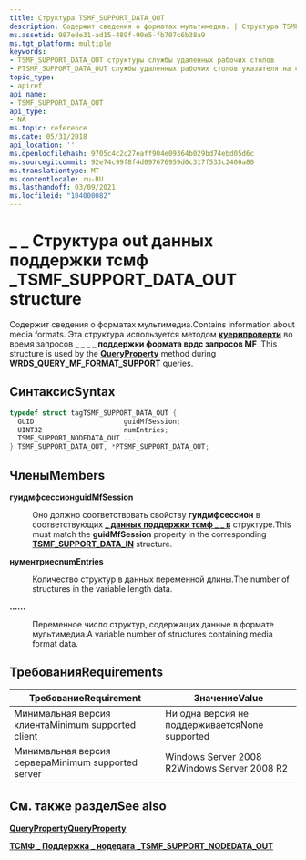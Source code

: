 ```yaml
---
title: Структура TSMF_SUPPORT_DATA_OUT
description: Содержит сведения о форматах мультимедиа. | Структура TSMF_SUPPORT_DATA_OUT
ms.assetid: 987ede31-ad15-489f-90e5-fb707c6b38a9
ms.tgt_platform: multiple
keywords:
- TSMF_SUPPORT_DATA_OUT структуры службы удаленных рабочих столов
- PTSMF_SUPPORT_DATA_OUT службы удаленных рабочих столов указателя на структуру
topic_type:
- apiref
api_name:
- TSMF_SUPPORT_DATA_OUT
api_type:
- NA
ms.topic: reference
ms.date: 05/31/2018
api_location: ''
ms.openlocfilehash: 9705c4c2c27eaff904e09364b029bd74ebd05d6c
ms.sourcegitcommit: 92e74c99f8f4d097676959d0c317f533c2400a80
ms.translationtype: MT
ms.contentlocale: ru-RU
ms.lasthandoff: 03/09/2021
ms.locfileid: "104000082"
---
```

# <a name="tsmf_support_data_out-structure"></a><span data-ttu-id="c8daf-106">\_ \_ Структура out данных поддержки тсмф \_</span><span class="sxs-lookup"><span data-stu-id="c8daf-106">TSMF\_SUPPORT\_DATA\_OUT structure</span></span>

<span data-ttu-id="c8daf-107">Содержит сведения о форматах мультимедиа.</span><span class="sxs-lookup"><span data-stu-id="c8daf-107">Contains information about media formats.</span></span> <span data-ttu-id="c8daf-108">Эта структура используется методом [**куерипроперти**](/windows/desktop/api/Wtsprotocol/nf-wtsprotocol-iwrdsprotocolconnection-queryproperty) во время запросов **\_ \_ \_ \_ поддержки формата врдс запросов MF** .</span><span class="sxs-lookup"><span data-stu-id="c8daf-108">This structure is used by the [**QueryProperty**](/windows/desktop/api/Wtsprotocol/nf-wtsprotocol-iwrdsprotocolconnection-queryproperty) method during **WRDS\_QUERY\_MF\_FORMAT\_SUPPORT** queries.</span></span>

## <a name="syntax"></a><span data-ttu-id="c8daf-109">Синтаксис</span><span class="sxs-lookup"><span data-stu-id="c8daf-109">Syntax</span></span>


```C++
typedef struct tagTSMF_SUPPORT_DATA_OUT {
  GUID                      guidMfSession;
  UINT32                    numEntries;
  TSMF_SUPPORT_NODEDATA_OUT ...;
} TSMF_SUPPORT_DATA_OUT, *PTSMF_SUPPORT_DATA_OUT;
```



## <a name="members"></a><span data-ttu-id="c8daf-110">Члены</span><span class="sxs-lookup"><span data-stu-id="c8daf-110">Members</span></span>

<dl> <dt>

<span data-ttu-id="c8daf-111">**гуидмфсессион**</span><span class="sxs-lookup"><span data-stu-id="c8daf-111">**guidMfSession**</span></span>
</dt> <dd>

<span data-ttu-id="c8daf-112">Оно должно соответствовать свойству **гуидмфсессион** в соответствующих [**\_ данных поддержки тсмф \_ \_ в**](tsmf-support-data-in.md) структуре.</span><span class="sxs-lookup"><span data-stu-id="c8daf-112">This must match the **guidMfSession** property in the corresponding [**TSMF\_SUPPORT\_DATA\_IN**](tsmf-support-data-in.md) structure.</span></span>

</dd> <dt>

<span data-ttu-id="c8daf-113">**нументриес**</span><span class="sxs-lookup"><span data-stu-id="c8daf-113">**numEntries**</span></span>
</dt> <dd>

<span data-ttu-id="c8daf-114">Количество структур в данных переменной длины.</span><span class="sxs-lookup"><span data-stu-id="c8daf-114">The number of structures in the variable length data.</span></span>

</dd> <dt>

<span data-ttu-id="c8daf-115">**...**</span><span class="sxs-lookup"><span data-stu-id="c8daf-115">**...**</span></span>
</dt> <dd>

<span data-ttu-id="c8daf-116">Переменное число структур, содержащих данные в формате мультимедиа.</span><span class="sxs-lookup"><span data-stu-id="c8daf-116">A variable number of structures containing media format data.</span></span>

</dd> </dl>

## <a name="requirements"></a><span data-ttu-id="c8daf-117">Требования</span><span class="sxs-lookup"><span data-stu-id="c8daf-117">Requirements</span></span>



| <span data-ttu-id="c8daf-118">Требование</span><span class="sxs-lookup"><span data-stu-id="c8daf-118">Requirement</span></span> | <span data-ttu-id="c8daf-119">Значение</span><span class="sxs-lookup"><span data-stu-id="c8daf-119">Value</span></span> |
|-------------------------------------|-----------------------------------|
| <span data-ttu-id="c8daf-120">Минимальная версия клиента</span><span class="sxs-lookup"><span data-stu-id="c8daf-120">Minimum supported client</span></span><br/> | <span data-ttu-id="c8daf-121">Ни одна версия не поддерживается</span><span class="sxs-lookup"><span data-stu-id="c8daf-121">None supported</span></span><br/>         |
| <span data-ttu-id="c8daf-122">Минимальная версия сервера</span><span class="sxs-lookup"><span data-stu-id="c8daf-122">Minimum supported server</span></span><br/> | <span data-ttu-id="c8daf-123">Windows Server 2008 R2</span><span class="sxs-lookup"><span data-stu-id="c8daf-123">Windows Server 2008 R2</span></span><br/> |



## <a name="see-also"></a><span data-ttu-id="c8daf-124">См. также раздел</span><span class="sxs-lookup"><span data-stu-id="c8daf-124">See also</span></span>

<dl> <dt>

[<span data-ttu-id="c8daf-125">**QueryProperty**</span><span class="sxs-lookup"><span data-stu-id="c8daf-125">**QueryProperty**</span></span>](/windows/desktop/api/Wtsprotocol/nf-wtsprotocol-iwrdsprotocolconnection-queryproperty)
</dt> <dt>

[<span data-ttu-id="c8daf-126">**ТСМФ \_ Поддержка \_ нодедата \_**</span><span class="sxs-lookup"><span data-stu-id="c8daf-126">**TSMF\_SUPPORT\_NODEDATA\_OUT**</span></span>](tsmf-support-nodedata-out.md)
</dt> </dl>

 

 





